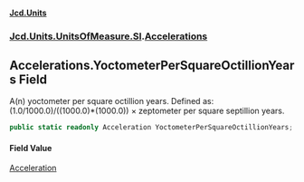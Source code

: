 #### [Jcd.Units](index.md 'index')
### [Jcd.Units.UnitsOfMeasure.SI](Jcd.Units.UnitsOfMeasure.SI.md 'Jcd.Units.UnitsOfMeasure.SI').[Accelerations](Accelerations.md 'Jcd.Units.UnitsOfMeasure.SI.Accelerations')

## Accelerations.YoctometerPerSquareOctillionYears Field

A(n) yoctometer per square octillion years. Defined as: (1.0/1000.0)/((1000.0)*(1000.0)) × zeptometer per square septillion years.

```csharp
public static readonly Acceleration YoctometerPerSquareOctillionYears;
```

#### Field Value
[Acceleration](Acceleration.md 'Jcd.Units.UnitTypes.Acceleration')